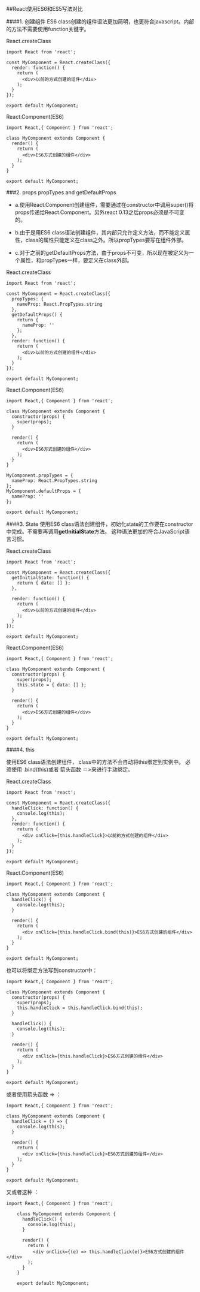 ##React使用ES6和ES5写法对比

####1. 创建组件
ES6 class创建的组件语法更加简明，也更符合javascript。内部的方法不需要使用function关键字。

React.createClass
    
    import React from 'react';
    
    const MyComponent = React.createClass({
      render: function() {
        return (
          <div>以前的方式创建的组件</div>
        );
      }
    });
    
    export default MyComponent;

React.Component(ES6)

    import React,{ Component } from 'react';
    
    class MyComponent extends Component {
      render() {
        return (
          <div>ES6方式创建的组件</div>
        );
      }
    }
    
    export default MyComponent;
    
###2. props propTypes and getDefaultProps

- a.使用React.Component创建组件，需要通过在constructor中调用super()将props传递给React.Component。另外react 0.13之后props必须是不可变的。

- b.由于是用ES6 class语法创建组件，其内部只允许定义方法，而不能定义属性，class的属性只能定义在class之外。所以propTypes要写在组件外部。

- c.对于之前的getDefaultProps方法，由于props不可变，所以现在被定义为一个属性，和propTypes一样，要定义在class外部。

React.createClass

    import React from 'react';
    
    const MyComponent = React.createClass({
      propTypes: {
        nameProp: React.PropTypes.string
      },
      getDefaultProps() {
        return {
          nameProp: ''
        };
      },
      render: function() {
        return (
          <div>以前的方式创建的组件</div>
        );
      }
    });
    
    export default MyComponent;
    
React.Component(ES6)

    import React,{ Component } from 'react';
    
    class MyComponent extends Component {
      constructor(props) {
        super(props);
      }
      
      render() {
        return (
          <div>ES6方式创建的组件</div>
        );
      }
    }
    
    MyComponent.propTypes = {
      nameProp: React.PropTypes.string
    };
    MyComponent.defaultProps = {
      nameProp: ''
    };
    
    export default MyComponent;
    
####3. State
使用ES6 class语法创建组件，初始化state的工作要在constructor中完成。不需要再调用**getInitialState**方法。
这种语法更加的符合JavaScript语言习惯。

React.createClass

    import React from 'react';
    
    const MyComponent = React.createClass({
      getInitialState: function() {
        return { data: [] };
      },
      
      render: function() {
        return (
          <div>以前的方式创建的组件</div>
        );
      }
    });

    export default MyComponent;
    
React.Component(ES6)

    import React,{ Component } from 'react';
    
    class MyComponent extends Component {
      constructor(props) {
        super(props);
        this.state = { data: [] };
      }
      
      render() {
        return (
          <div>ES6方式创建的组件</div>
        );
      }
    }
    
    export default MyComponent;
    
####4. this

使用ES6 class语法创建组件， class中的方法不会自动将this绑定到实例中。
必须使用 .bind(this)或者 箭头函数 ＝>来进行手动绑定。

React.createClass

    import React from 'react';
    
    const MyComponent = React.createClass({
      handleClick: function() {
        console.log(this);
      },
      render: function() {
        return (
          <div onClick={this.handleClick}>以前的方式创建的组件</div>
        );
      }
    });
    
    export default MyComponent;
    
React.Component(ES6)

    import React,{ Component } from 'react';
    
    class MyComponent extends Component {
      handleClick() {
        console.log(this);
      }
      
      render() {
        return (
          <div onClick={this.handleClick.bind(this)}>ES6方式创建的组件</div>
        );
      }
    }
    
    export default MyComponent;
    
也可以将绑定方法写到constructor中：

    import React,{ Component } from 'react';
    
    class MyComponent extends Component {
      constructor(props) {
        super(props);
        this.handleClick = this.handleClick.bind(this);
      }
    
      handleClick() {
        console.log(this);
      }
      
      render() {
        return (
          <div onClick={this.handleClick}>ES6方式创建的组件</div>
        );
      }
    }
    
    export default MyComponent;
    
或者使用箭头函数 => ：

    import React,{ Component } from 'react';
    
    class MyComponent extends Component {
      handleClick = () => {
        console.log(this);
      }
      
      render() {
        return (
          <div onClick={this.handleClick}>ES6方式创建的组件</div>
        );
      }
    }
    
    export default MyComponent;
    
又或者这种 ：

    import React,{ Component } from 'react';
        
        class MyComponent extends Component {
          handleClick() {
            console.log(this);
          }
          
          render() {
            return (
              <div onClick={(e) => this.handleClick(e)}>ES6方式创建的组件</div>
            );
          }
        }
        
        export default MyComponent;